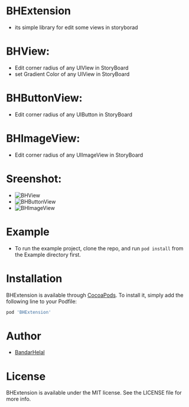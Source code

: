 # BHExtension

- its simple library for edit some views in storyborad

# BHView:
- Edit corner radius of any UIVIew in StoryBoard
- set Gradient Color of any UIView in StoryBoard


# BHButtonView:
- Edit corner radius of any UIButton in StoryBoard



# BHImageView:
- Edit corner radius of any UIImageView in StoryBoard



# Sreenshot:
- ![BHView]()
- ![BHButtonView]()
- ![BHImageView]()



# Example

- To run the example project, clone the repo, and run `pod install` from the Example directory first.

# Installation

BHExtension is available through [CocoaPods](https://cocoapods.org). To install
it, simply add the following line to your Podfile:

```ruby
pod 'BHExtension'
```

# Author

- [BandarHelal](https://twitter.com/BandarHL)

# License

BHExtension is available under the MIT license. See the LICENSE file for more info.
